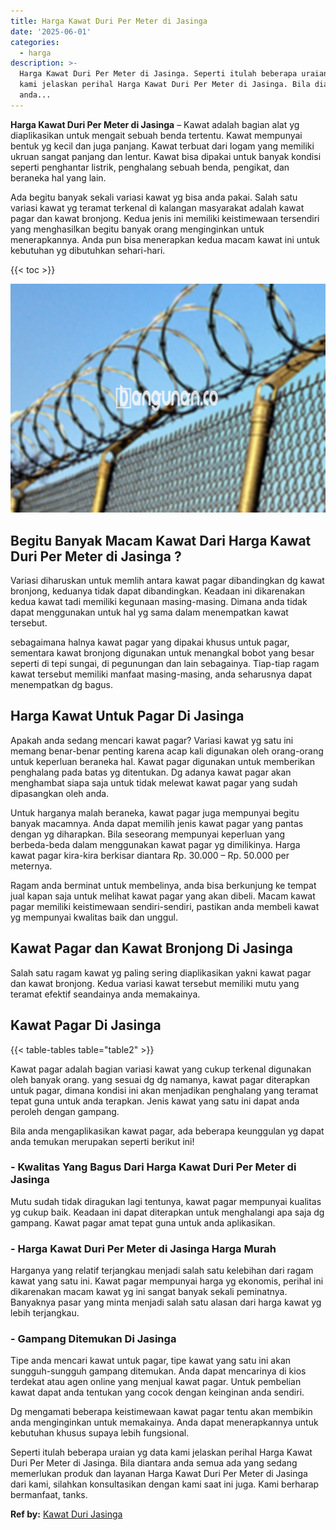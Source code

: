 ```yaml
---
title: Harga Kawat Duri Per Meter di Jasinga
date: '2025-06-01'
categories:
  - harga
description: >-
  Harga Kawat Duri Per Meter di Jasinga. Seperti itulah beberapa uraian yg data
  kami jelaskan perihal Harga Kawat Duri Per Meter di Jasinga. Bila diantara
  anda...
---
```


**Harga Kawat Duri Per Meter di Jasinga** – Kawat adalah bagian alat yg diaplikasikan untuk mengait sebuah benda tertentu. Kawat mempunyai bentuk yg kecil dan juga panjang. Kawat terbuat dari logam yang memiliki ukruan sangat panjang dan lentur. Kawat bisa dipakai untuk banyak kondisi seperti penghantar listrik, penghalang sebuah benda, pengikat, dan beraneka hal yang lain.

Ada begitu banyak sekali variasi kawat yg bisa anda pakai. Salah satu variasi kawat yg teramat terkenal di kalangan masyarakat adalah kawat pagar dan kawat bronjong. Kedua jenis ini memiliki keistimewaan tersendiri yang menghasilkan begitu banyak orang menginginkan untuk menerapkannya. Anda pun bisa menerapkan kedua macam kawat ini untuk kebutuhan yg dibutuhkan sehari-hari.

{{< toc >}}

![Harga Kawat Duri Per Meter di Jasinga](/images/jual-kawat-murah45.png)

## Begitu Banyak Macam Kawat Dari Harga Kawat Duri Per Meter di Jasinga ?

Variasi diharuskan untuk memlih antara kawat pagar dibandingkan dg kawat bronjong, keduanya tidak dapat dibandingkan. Keadaan ini dikarenakan kedua kawat tadi memiliki kegunaan masing-masing. Dimana anda tidak dapat menggunakan untuk hal yg sama dalam menempatkan kawat tersebut.

sebagaimana halnya kawat pagar yang dipakai khusus untuk pagar, sementara kawat bronjong digunakan untuk menangkal bobot yang besar seperti di tepi sungai, di pegunungan dan lain sebagainya. Tiap-tiap ragam kawat tersebut memiliki manfaat masing-masing, anda seharusnya dapat menempatkan dg bagus.

## Harga Kawat Untuk Pagar Di Jasinga

Apakah anda sedang mencari kawat pagar? Variasi kawat yg satu ini memang benar-benar penting karena acap kali digunakan oleh orang-orang untuk keperluan beraneka hal. Kawat pagar digunakan untuk memberikan penghalang pada batas yg ditentukan. Dg adanya kawat pagar akan menghambat siapa saja untuk tidak melewat kawat pagar yang sudah dipasangkan oleh anda.

Untuk harganya malah beraneka, kawat pagar juga mempunyai begitu banyak macamnya. Anda dapat memilih jenis kawat pagar yang pantas dengan yg diharapkan. Bila seseorang mempunyai keperluan yang berbeda-beda dalam menggunakan kawat pagar yg dimilikinya. Harga kawat pagar kira-kira berkisar diantara Rp. 30.000 – Rp. 50.000 per meternya.

Ragam anda berminat untuk membelinya, anda bisa berkunjung ke tempat jual kapan saja untuk melihat kawat pagar yang akan dibeli. Macam kawat pagar memiliki keistimewaan sendiri-sendiri, pastikan anda membeli kawat yg mempunyai kwalitas baik dan unggul.

## Kawat Pagar dan Kawat Bronjong Di Jasinga

Salah satu ragam kawat yg paling sering diaplikasikan yakni kawat pagar dan kawat bronjong. Kedua variasi kawat tersebut memiliki mutu yang teramat efektif seandainya anda memakainya.

## Kawat Pagar Di Jasinga

{{< table-tables table="table2" >}}

Kawat pagar adalah bagian variasi kawat yang cukup terkenal digunakan oleh banyak orang. yang sesuai dg dg namanya, kawat pagar diterapkan untuk pagar, dimana kondisi ini akan menjadikan penghalang yang teramat tepat guna untuk anda terapkan. Jenis kawat yang satu ini dapat anda peroleh dengan gampang.

Bila anda mengaplikasikan kawat pagar, ada beberapa keunggulan yg dapat anda temukan merupakan seperti berikut ini!

### \- Kwalitas Yang Bagus Dari Harga Kawat Duri Per Meter di Jasinga

Mutu sudah tidak diragukan lagi tentunya, kawat pagar mempunyai kualitas yg cukup baik. Keadaan ini dapat diterapkan untuk menghalangi apa saja dg gampang. Kawat pagar amat tepat guna untuk anda aplikasikan.

### \- Harga Kawat Duri Per Meter di Jasinga Harga Murah

Harganya yang relatif terjangkau menjadi salah satu kelebihan dari ragam kawat yang satu ini. Kawat pagar mempunyai harga yg ekonomis, perihal ini dikarenakan macam kawat yg ini sangat banyak sekali peminatnya. Banyaknya pasar yang minta menjadi salah satu alasan dari harga kawat yg lebih terjangkau.

### \- Gampang Ditemukan Di Jasinga

Tipe anda mencari kawat untuk pagar, tipe kawat yang satu ini akan sungguh-sungguh gampang ditemukan. Anda dapat mencarinya di kios terdekat atau agen online yang menjual kawat pagar. Untuk pembelian kawat dapat anda tentukan yang cocok dengan keinginan anda sendiri.

Dg mengamati beberapa keistimewaan kawat pagar tentu akan membikin anda menginginkan untuk memakainya. Anda dapat menerapkannya untuk kebutuhan khusus supaya lebih fungsional.

Seperti itulah beberapa uraian yg data kami jelaskan perihal Harga Kawat Duri Per Meter di Jasinga. Bila diantara anda semua ada yang sedang memerlukan produk dan layanan Harga Kawat Duri Per Meter di Jasinga dari kami, silahkan konsultasikan dengan kami saat ini juga. Kami berharap bermanfaat, tanks.

**Ref by:** [Kawat Duri Jasinga](https://id.wikipedia.org/wiki/Kawat)
